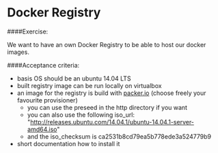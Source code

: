 Docker Registry
===============

####Exercise:

We want to have an own Docker Registry to be able to host our docker images.

####Acceptance criteria:

- basis OS should be an ubuntu 14.04 LTS
- built registry image can be run locally on virtualbox
- an image for the registry is build with [packer.io](https://packer.io/) (choose freely your favourite provisioner)
	- you can use the preseed in the http directory if you want
	- you can also use the following iso_url: "http://releases.ubuntu.com/14.04.1/ubuntu-14.04.1-server-amd64.iso"
	- and the iso_checksum is ca2531b8cd79ea5b778ede3a524779b9
- short documentation how to install it
